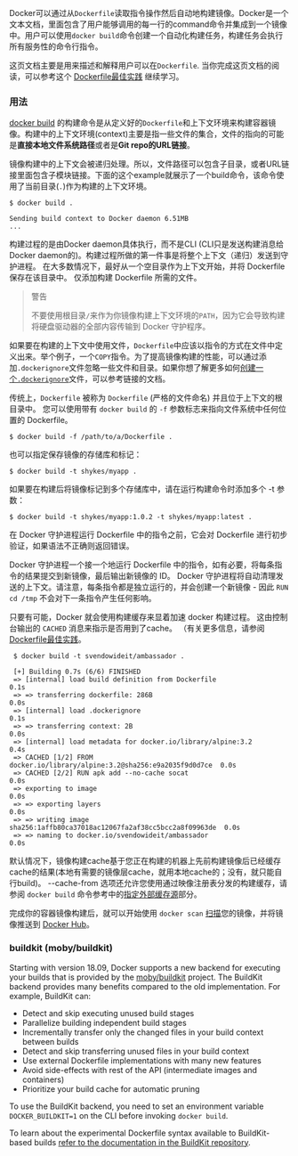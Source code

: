 Docker可以通过从`Dockerfile`读取指令操作然后自动地构建镜像。Docker是一个文本文档，里面包含了用户能够调用的每一行的command命令并集成到一个镜像中。用户可以使用`docker build`命令创建一个自动化构建任务，构建任务会执行所有服务性的命令行指令。

这页文档主要是用来描述和解释用户可以在`Dockerfile`. 当你完成这页文档的阅读，可以参考这个 [Dockerfile最佳实践](https://docs.docker.com/engine/userguide/eng-image/dockerfile_best-practices/) 继续学习。

### 用法

[docker build](https://docs.docker.com/engine/reference/commandline/build/) 的构建命令是从定义好的`Dockerfile`和上下文环境来构建容器镜像。构建中的上下文环境(context)主要是指一些文件的集合，文件的指向的可能是**直接本地文件系统路径**或者是**Git repo的URL链接**。

镜像构建中的上下文会被递归处理。所以，文件路径可以包含子目录，或者URL链接里面包含子模块链接。下面的这个example就展示了一个build命令，该命令使用了当前目录(`.`)作为构建的上下文环境。

```shell
$ docker build .

Sending build context to Docker daemon 6.51MB
...
```

构建过程的是由Docker daemon具体执行，而不是CLI (CLI只是发送构建消息给Docker daemon的)。构建过程所做的第一件事是将整个上下文（递归）发送到守护进程。 在大多数情况下，最好从一个空目录作为上下文开始，并将 Dockerfile 保存在该目录中。 仅添加构建 Dockerfile 所需的文件。

>警告
>
>不要使用根目录`/`来作为你镜像构建上下文环境的`PATH`，因为它会导致构建将硬盘驱动器的全部内容传输到 Docker 守护程序。

如果要在构建的上下文中使用文件，`Dockerfile`中应该以指令的方式在文件中定义出来。举个例子，一个`COPY`指令。为了提高镜像构建的性能，可以通过添加`.dockerignore`文件忽略一些文件和目录。如果你想了解更多如何[创建一个`.dockerignore`](https://docs.docker.com/engine/reference/builder/#dockerignore-file)文件，可以参考链接的文档。

传统上，`Dockerfile` 被称为 `Dockerfile` (严格的文件命名) 并且位于上下文的根目录中。 您可以使用带有 `docker build` 的 `-f` 参数标志来指向文件系统中任何位置的 Dockerfile。

```shell
$ docker build -f /path/to/a/Dockerfile .
```

也可以指定保存镜像的存储库和标记：

```shell
$ docker build -t shykes/myapp .
```

如果要在构建后将镜像标记到多个存储库中，请在运行构建命令时添加多个 -t 参数：

```shell
$ docker build -t shykes/myapp:1.0.2 -t shykes/myapp:latest .
```

在 Docker 守护进程运行 Dockerfile 中的指令之前，它会对 Dockerfile 进行初步验证，如果语法不正确则返回错误。

Docker 守护进程一个接一个地运行 Dockerfile 中的指令，如有必要，将每条指令的结果提交到新镜像，最后输出新镜像的 ID。 Docker 守护进程将自动清理发送的上下文。请注意，每条指令都是独立运行的，并会创建一个新镜像 - 因此 `RUN cd /tmp` 不会对下一条指令产生任何影响。

只要有可能，Docker 就会使用构建缓存来显着加速 docker 构建过程。 这由控制台输出的 `CACHED` 消息来指示是否用到了cache。 （有关更多信息，请参阅[Dockerfile最佳实践](https://docs.docker.com/engine/userguide/eng-image/dockerfile_best-practices/)。

```shell
 $ docker build -t svendowideit/ambassador .
 
 [+] Building 0.7s (6/6) FINISHED
 => [internal] load build definition from Dockerfile                       0.1s
 => => transferring dockerfile: 286B                                       0.0s
 => [internal] load .dockerignore                                          0.1s
 => => transferring context: 2B                                            0.0s
 => [internal] load metadata for docker.io/library/alpine:3.2              0.4s
 => CACHED [1/2] FROM docker.io/library/alpine:3.2@sha256:e9a2035f9d0d7ce  0.0s
 => CACHED [2/2] RUN apk add --no-cache socat                              0.0s
 => exporting to image                                                     0.0s
 => => exporting layers                                                    0.0s
 => => writing image sha256:1affb80ca37018ac12067fa2af38cc5bcc2a8f09963de  0.0s
 => => naming to docker.io/svendowideit/ambassador                         0.0s
```

默认情况下，镜像构建cache基于您正在构建的机器上先前构建镜像后已经缓存cache的结果(本地有需要的镜像层cache，就用本地cache的；没有，就只能自行build)。 --cache-from 选项还允许您使用通过映像注册表分发的构建缓存，请参阅 `docker build` 命令参考中的[指定外部缓存源](https://docs.docker.com/engine/reference/commandline/build/#specifying-external-cache-sources)部分。

完成你的容器镜像构建后，就可以开始使用 `docker scan` [扫描](https://docs.docker.com/engine/scan/)您的镜像，并将镜像推送到 [Docker Hub](https://docs.docker.com/docker-hub/repos/)。



### buildkit (moby/buildkit)

Starting with version 18.09, Docker supports a new backend for executing your builds that is provided by the [moby/buildkit](https://github.com/moby/buildkit) project. The BuildKit backend provides many benefits compared to the old implementation. For example, BuildKit can:

- Detect and skip executing unused build stages
- Parallelize building independent build stages
- Incrementally transfer only the changed files in your build context between builds
- Detect and skip transferring unused files in your build context
- Use external Dockerfile implementations with many new features
- Avoid side-effects with rest of the API (intermediate images and containers)
- Prioritize your build cache for automatic pruning

To use the BuildKit backend, you need to set an environment variable `DOCKER_BUILDKIT=1` on the CLI before invoking `docker build`.

To learn about the experimental Dockerfile syntax available to BuildKit-based builds [refer to the documentation in the BuildKit repository](https://github.com/moby/buildkit/blob/master/frontend/dockerfile/docs/experimental.md).



